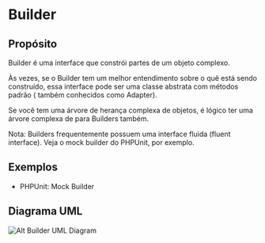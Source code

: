 # Builder

## Propósito

Builder é uma interface que constrói partes de um objeto complexo.

Às vezes, se o Builder tem um melhor entendimento sobre o quê está sendo 
construído, essa interface pode ser uma classe abstrata com métodos padrão ( 
também conhecidos como Adapter).

Se você tem uma árvore de herança complexa de objetos, é lógico ter uma árvore 
complexa de para Builders também.

Nota: Builders frequentemente possuem uma interface fluida (fluent interface). 
Veja o mock builder do PHPUnit, por exemplo.

## Exemplos

* PHPUnit: Mock Builder

## Diagrama UML

![Alt Builder UML Diagram](uml/uml.png)

